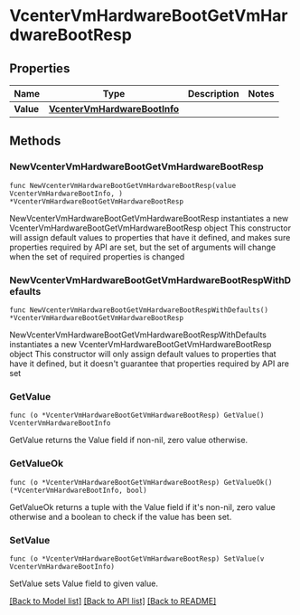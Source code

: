 # VcenterVmHardwareBootGetVmHardwareBootResp

## Properties

Name | Type | Description | Notes
------------ | ------------- | ------------- | -------------
**Value** | [**VcenterVmHardwareBootInfo**](VcenterVmHardwareBootInfo.md) |  | 

## Methods

### NewVcenterVmHardwareBootGetVmHardwareBootResp

`func NewVcenterVmHardwareBootGetVmHardwareBootResp(value VcenterVmHardwareBootInfo, ) *VcenterVmHardwareBootGetVmHardwareBootResp`

NewVcenterVmHardwareBootGetVmHardwareBootResp instantiates a new VcenterVmHardwareBootGetVmHardwareBootResp object
This constructor will assign default values to properties that have it defined,
and makes sure properties required by API are set, but the set of arguments
will change when the set of required properties is changed

### NewVcenterVmHardwareBootGetVmHardwareBootRespWithDefaults

`func NewVcenterVmHardwareBootGetVmHardwareBootRespWithDefaults() *VcenterVmHardwareBootGetVmHardwareBootResp`

NewVcenterVmHardwareBootGetVmHardwareBootRespWithDefaults instantiates a new VcenterVmHardwareBootGetVmHardwareBootResp object
This constructor will only assign default values to properties that have it defined,
but it doesn't guarantee that properties required by API are set

### GetValue

`func (o *VcenterVmHardwareBootGetVmHardwareBootResp) GetValue() VcenterVmHardwareBootInfo`

GetValue returns the Value field if non-nil, zero value otherwise.

### GetValueOk

`func (o *VcenterVmHardwareBootGetVmHardwareBootResp) GetValueOk() (*VcenterVmHardwareBootInfo, bool)`

GetValueOk returns a tuple with the Value field if it's non-nil, zero value otherwise
and a boolean to check if the value has been set.

### SetValue

`func (o *VcenterVmHardwareBootGetVmHardwareBootResp) SetValue(v VcenterVmHardwareBootInfo)`

SetValue sets Value field to given value.



[[Back to Model list]](../README.md#documentation-for-models) [[Back to API list]](../README.md#documentation-for-api-endpoints) [[Back to README]](../README.md)


